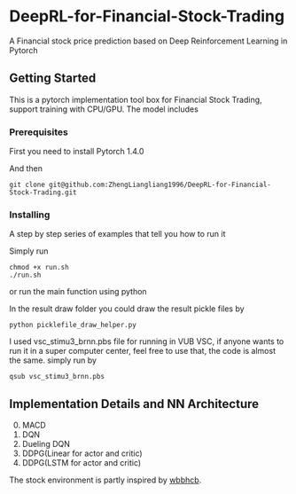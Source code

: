 # DeepRL-for-Financial-Stock-Trading

A  Financial stock price prediction based on Deep Reinforcement Learning in Pytorch

## Getting Started

This is a pytorch implementation tool box for Financial Stock Trading, support training with CPU/GPU. The model includes


### Prerequisites

First you need to install Pytorch 1.4.0

And then

```
git clone git@github.com:ZhengLiangliang1996/DeepRL-for-Financial-Stock-Trading.git
```

### Installing

A step by step series of examples that tell you how to run it

Simply run

```
chmod +x run.sh
./run.sh
```
or run the main function using python

In the result draw folder you could draw the result pickle files by 
```
python picklefile_draw_helper.py
```
I used vsc_stimu3_brnn.pbs file for running in VUB VSC, if anyone wants to run it in a super computer center, feel free to use that, the code is almost the same. simply run by

```
qsub vsc_stimu3_brnn.pbs
```

## Implementation Details and NN Architecture
0. MACD
1. DQN
2. Dueling DQN
3. DDPG(Linear for actor and critic)
4. DDPG(LSTM for actor and critic)

The stock environment is partly inspired by [wbbhcb](https://github.com/wbbhcb/stock_market/blob/master/%E5%BC%BA%E5%8C%96%E5%AD%A6%E4%B9%A0%E5%AE%9E%E6%88%98/2020_02_09_pytorch/stock_env.py "With a Title"). 

